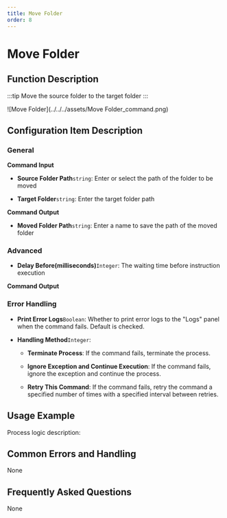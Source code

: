 ```yaml
---
title: Move Folder
order: 8
---
```


# Move Folder

## Function Description

:::tip 
Move the source folder to the target folder
:::

![Move Folder](../../../assets/Move Folder_command.png)

## Configuration Item Description

### General

**Command Input**

- **Source Folder Path**`string`: Enter or select the path of the folder to be moved

- **Target Folder**`string`: Enter the target folder path


**Command Output**

- **Moved Folder Path**`string`: Enter a name to save the path of the moved folder

### Advanced

- **Delay Before(milliseconds)**`Integer`: The waiting time before instruction execution


**Command Output**

### Error Handling

- **Print Error Logs**`Boolean`: Whether to print error logs to the "Logs" panel when the command fails. Default is checked. 

- **Handling Method**`Integer`:

    - **Terminate Process**: If the command fails, terminate the process.

    - **Ignore Exception and Continue Execution**: If the command fails, ignore the exception and continue the process.

    - **Retry This Command**: If the command fails, retry the command a specified number of times with a specified interval between retries.

## Usage Example

Process logic description:

## Common Errors and Handling

None

## Frequently Asked Questions

None

